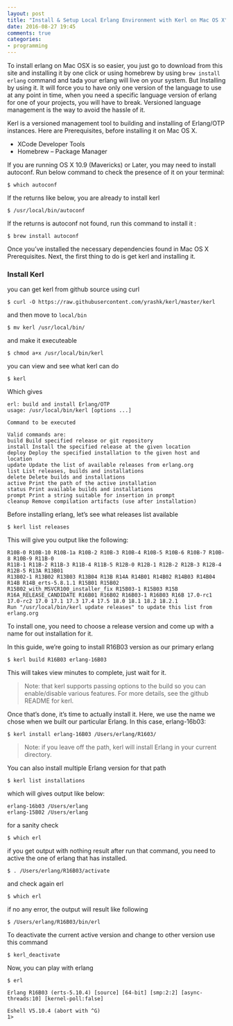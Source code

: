 ```yaml
---
layout: post
title: "Install & Setup Local Erlang Environment with Kerl on Mac OS X"
date: 2016-08-27 19:45
comments: true
categories: 
- programming
---
```


To install erlang on Mac OSX is so easier, you just go to download from this site and installing it by one click or using homebrew by using `brew install erlang` command and tada your erlang will live on your system. But Installing by using it. It will force you to have only one version of the language to use at any point in time, when you need a specific language version of erlang for one of your projects, you will have to break. Versioned language management is the way to avoid the hassle of it.

Kerl is a versioned management tool to building and installing of Erlang/OTP instances. Here are Prerequisites, before installing it on Mac OS X.

* XCode Developer Tools
* Homebrew – Package Manager

<!--more-->

If you are running OS X 10.9 (Mavericks) or Later, you may need to install autoconf. Run below command to check the presence of it on your terminal:

```
$ which autoconf 
```
If the returns like below, you are already to install kerl

```
$ /usr/local/bin/autoconf
```

If the returns is autoconf not found, run this command to install it :

```
$ brew install autoconf
```
Once you’ve installed the necessary dependencies found in Mac OS X Prerequisites. Next, the first thing to do is get kerl and installing it.

### Install Kerl ###

you can get kerl from github source using curl

```
$ curl -O https://raw.githubusercontent.com/yrashk/kerl/master/kerl
```
and then move to `local/bin`

```
$ mv kerl /usr/local/bin/
```
and make it executeable

```
$ chmod a+x /usr/local/bin/kerl
```

you can view and see what kerl can do

```
$ kerl
```

Which gives

```
erl: build and install Erlang/OTP
usage: /usr/local/bin/kerl [options ...]

Command to be executed

Valid commands are:
build Build specified release or git repository
install Install the specified release at the given location
deploy Deploy the specified installation to the given host and location
update Update the list of available releases from erlang.org
list List releases, builds and installations
delete Delete builds and installations
active Print the path of the active installation
status Print available builds and installations
prompt Print a string suitable for insertion in prompt
cleanup Remove compilation artifacts (use after installation)
```
Before installing erlang, let’s see what releases list available

```
$ kerl list releases
```

This will give you output like the following:

```
R10B-0 R10B-10 R10B-1a R10B-2 R10B-3 R10B-4 R10B-5 R10B-6 R10B-7 R10B-8 R10B-9 R11B-0
R11B-1 R11B-2 R11B-3 R11B-4 R11B-5 R12B-0 R12B-1 R12B-2 R12B-3 R12B-4 R12B-5 R13A R13B01
R13B02-1 R13B02 R13B03 R13B04 R13B R14A R14B01 R14B02 R14B03 R14B04 R14B R14B_erts-5.8.1.1 R15B01 R15B02 R15B02_with_MSVCR100_installer_fix R15B03-1 R15B03 R15B R16A_RELEASE_CANDIDATE R16B01 R16B02 R16B03-1 R16B03 R16B 17.0-rc1 17.0-rc2 17.0 17.1 17.3 17.4 17.5 18.0 18.1 18.2 18.2.1
Run "/usr/local/bin/kerl update releases" to update this list from erlang.org
```
To install one, you need to choose a release version and come up with a name for out installation for it.

In this guide, we’re going to install R16B03 version as our primary erlang

```
$ kerl build R16B03 erlang-16B03
```

This will takes view minutes to complete, just wait for it.

> Note: that kerl supports passing options to the build so you can enable/disable various features. For more details, see the github README for kerl.

Once that’s done, it’s time to actually install it. Here, we use the name we chose when we built our particular Erlang. In this case, erlang-16b03:

```
$ kerl install erlang-16B03 /Users/erlang/R1603/
```

> Note: if you leave off the path, kerl will install Erlang in your current directory.

You can also install multiple Erlang version for that path

```
$ kerl list installations
```

which will gives output like below:

```
erlang-16b03 /Users/erlang
erlang-15B02 /Users/erlang
```

for a sanity check

```
$ which erl
```

if you get output with nothing result after run that command, you need to active the one of erlang that has installed.

```
$ . /Users/erlang/R16B03/activate
```

and check again erl

```
$ which erl
```

if no any error, the output will result like following

```
$ /Users/erlang/R16B03/bin/erl
```

To deactivate the current active version and change to other version use this command

```
$ kerl_deactivate
```

Now, you can play with erlang

```
$ erl

Erlang R16B03 (erts-5.10.4) [source] [64-bit] [smp:2:2] [async-threads:10] [kernel-poll:false]

Eshell V5.10.4 (abort with ^G)
1>
```


